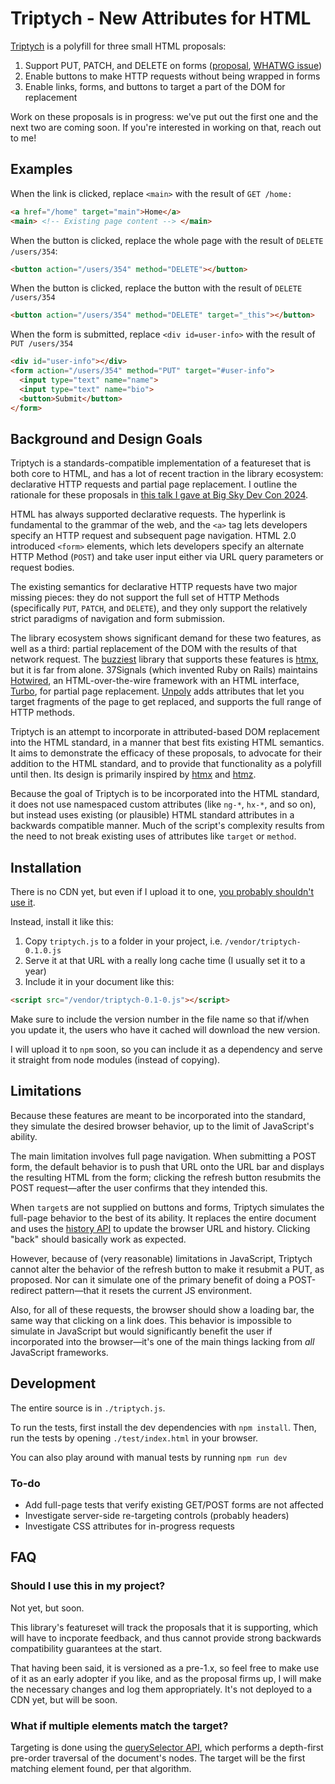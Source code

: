 # Triptych - New Attributes for HTML

[Triptych](https://alexanderpetros.com/triptych/) is a polyfill for three small HTML proposals:

1. Support PUT, PATCH, and DELETE on forms ([proposal](https://alexanderpetros.com/triptych/form-http-methods), [WHATWG issue](https://github.com/whatwg/html/issues/3577#issuecomment-2294931398))
2. Enable buttons to make HTTP requests without being wrapped in forms
3. Enable links, forms, and buttons to target a part of the DOM for replacement

Work on these proposals is in progress: we've put out the first one and the next two are coming soon.
If you're interested in working on that, reach out to me!

## Examples
When the link is clicked, replace `<main>` with the result of `GET /home:`

```html
<a href="/home" target="main">Home</a>
<main> <!-- Existing page content --> </main>
```

When the button is clicked, replace the whole page with the result of `DELETE /users/354`:
```html
<button action="/users/354" method="DELETE"></button>
```

When the button is clicked, replace the button with the result of `DELETE /users/354`
```html
<button action="/users/354" method="DELETE" target="_this"></button>
```

When the form is submitted, replace `<div id=user-info>` with the result of `PUT /users/354`
```html
<div id="user-info"></div>
<form action="/users/354" method="PUT" target="#user-info">
  <input type="text" name="name">
  <input type="text" name="bio">
  <button>Submit</button>
</form>
```

## Background and Design Goals

Triptych is a standards-compatible implementation of a featureset that is both core to HTML, and has
a lot of recent traction in the library ecosystem: declarative HTTP requests and partial page
replacement. I outline the rationale for these proposals in [this talk I gave at Big Sky Dev Con
2024](https://unplannedobsolescence.com/blog/life-and-death-of-htmx/).

HTML has always supported declarative requests. The hyperlink is fundamental to the grammar of the
web, and the `<a>` tag lets developers specify an HTTP request and subsequent page navigation. HTML
2.0 introduced `<form>` elements, which lets developers specify an alternate HTTP Method (`POST`)
and take user input either via URL query parameters or request bodies.

The existing semantics for declarative HTTP requests have two major missing pieces: they do not
support the full set of HTTP Methods (specifically `PUT`, `PATCH`, and `DELETE`), and they only
support the relatively strict paradigms of navigation and form submission.

The library ecosystem shows significant demand for these two features, as well as a third: partial
replacement of the DOM with the results of that network request. The
[buzziest](https://risingstars.js.org/2023/en#section-framework) library that supports these
features is [htmx](https://htmx.org/), but it is far from alone. 37Signals (which invented Ruby on
Rails) maintains [Hotwired](https://hotwired.dev/), an HTML-over-the-wire framework with an HTML
interface, [Turbo](https://turbo.hotwired.dev/), for partial page replacement.
[Unpoly](https://unpoly.com/) adds attributes that let you target fragments of the page to get
replaced, and supports the full range of HTTP methods.

Triptych is an attempt to incorporate in attributed-based DOM replacement into the HTML standard, in
a manner that best fits existing HTML semantics. It aims to demonstrate the efficacy of these
proposals, to advocate for their addition to the HTML standard, and to provide that functionality as
a polyfill until then. Its design is primarily inspired by [htmx](https://htmx.org/) and
[htmz](https://leanrada.com/htmz/).

Because the goal of Triptych is to be incorporated into the HTML standard, it does not use
namespaced custom attributes (like `ng-*`, `hx-*`, and so on), but instead uses existing (or
plausible) HTML standard attributes in a backwards compatible manner. Much of the script's
complexity results from the need to not break existing uses of attributes like `target` or `method`.


## Installation

There is no CDN yet, but even if I upload it to one,
[you probably shouldn't use it](https://blog.wesleyac.com/posts/why-not-javascript-cdn).

Instead, install it like this:

1. Copy `triptych.js` to a folder in your project, i.e. `/vendor/triptych-0.1.0.js`
1. Serve it at that URL with a really long cache time (I usually set it to a year)
1. Include it in your document like this:

```html
<script src="/vendor/triptych-0.1-0.js"></script>
```

Make sure to include the version number in the file name so that if/when you update it, the users
who have it cached will download the new version.

I will upload it to `npm` soon, so you can include it as a dependency and serve it straight from
node modules (instead of copying).

## Limitations

Because these features are meant to be incorporated into the standard, they simulate the desired
browser behavior, up to the limit of JavaScript's ability.

The main limitation involves full page navigation. When submitting a POST form, the default
behavior is to push that URL onto the URL bar and displays the resulting HTML from the form;
clicking the refresh button resubmits the POST request—after the user confirms that they intended
this.

When `target`s are not supplied on buttons and forms, Triptych simulates the full-page behavior to
the best of its ability. It replaces the entire document and uses the
[history API](https://developer.mozilla.org/en-US/docs/Web/API/History) to update the browser URL
and history. Clicking "back" should basically work as expected.

However, because of (very reasonable) limitations in JavaScript, Triptych cannot alter the behavior
of the refresh button to make it resubmit a PUT, as proposed. Nor can it simulate one of the primary
benefit of doing a POST-redirect pattern—that it resets the current JS environment.

Also, for all of these requests, the browser should show a loading bar, the same way that
clicking on a link does. This behavior is impossible to simulate in JavaScript but would
significantly benefit the user if incorporated into the browser—it's one of the main things lacking
from *all* JavaScript frameworks.

## Development

The entire source is in `./triptych.js`.

To run the tests, first install the dev dependencies with `npm install`.
Then, run the tests by opening `./test/index.html` in your browser.

You can also play around with manual tests by running `npm run dev`

### To-do

* Add full-page tests that verify existing GET/POST forms are not affected
* Investigate server-side re-targeting controls (probably headers)
* Investigate CSS attributes for in-progress requests

## FAQ

### Should I use this in my project?

Not yet, but soon.

This library's featureset will track the proposals that it is supporting, which will have to
incporate feedback, and thus cannot provide strong backwards compatibility guarantees at the start.

That having been said, it is versioned as a pre-1.x, so feel free to make use of it as an early
adopter if you like, and as the proposal firms up, I will make the necessary changes and log them
appropriately. It's not deployed to a CDN yet, but will be soon.

### What if multiple elements match the target?

Targeting is done using the [querySelector
API](https://developer.mozilla.org/en-US/docs/Web/API/Document/querySelector), which performs a
depth-first pre-order traversal of the document's nodes. The target will be the first matching
element found, per that algorithm.
